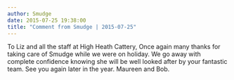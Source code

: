 ```yaml
---
author: Smudge
date: 2015-07-25 19:38:00
title: "Comment from Smudge | 2015-07-25"
---
```

To Liz and all the staff at High Heath Cattery, 
Once again many thanks for taking care of Smudge while we were on holiday. We go away with complete confidence knowing she will be well looked after by your fantastic team.
See you again later in the year.
Maureen and Bob.

